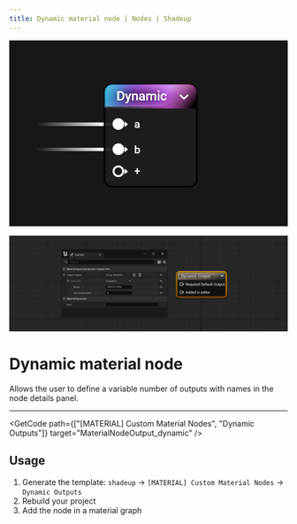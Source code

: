 ```yaml
---
title: Dynamic material node | Nodes | Shadeup
---
```


<script>
	import GetCode from "@/get-code.svelte";
</script>

![Material graph node](img/nodes/nodes-dynamic.jpg)

![Unreal material expression](img/nodes/nodes-dynamic-shot.png)

# Dynamic material node

Allows the user to define a variable number of outputs with names in the node details panel.

---

<GetCode path={["[MATERIAL] Custom Material Nodes", "Dynamic Outputs"]} target="MaterialNodeOutput_dynamic" />

## Usage

1. Generate the template: `shadeup` -> `[MATERIAL] Custom Material Nodes` -> `Dynamic Outputs`
2. Rebuild your project
3. Add the node in a material graph
